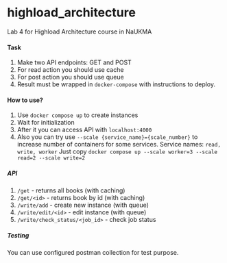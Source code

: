 # highload_architecture
Lab 4 for Highload Architecture course in NaUKMA

#### Task

1. Make two API endpoints: GET and POST
2. For read action you should use cache
3. For post action you should use queue
4. Result must be wrapped in `docker-compose` with instructions to deploy.


#### How to use?

1. Use `docker compose up` to create instances
2. Wait for initialization
3. After it you can access API with `localhost:4000`
4. Also you can try use `--scale {service_name}={scale_number}` to increase number of containers for some services. Service names: `read, write, worker`
Just copy `docker compose up --scale worker=3 --scale read=2 --scale write=2`

##### API

1. `/get` - returns all books (with caching)
2. `/get/<id>` - returns book by id (with caching)
3. `/write/add` - create new instance (with queue)
4. `/write/edit/<id>` - edit instance (with queue)
5. `/write/check_status/<job_id>` - check job status
##### Testing

You can use configured postman collection for test purpose.
